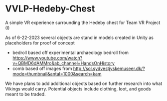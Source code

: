 # VVLP-Hedeby-Chest
A simple VR experience surrounding the Hedeby chest for Team VR Project (I)

As of 6-22-2023 several objects are stand in models created in Unity as placeholders for proof of concept
- bedroll based off experimental archaeology bedroll from https://www.youtube.com/watch?v=QBMD6dAMMro&ab_channel=HandsOnHistory
- comb based off images from http://sol.sydvestjyskemuseer.dk/?mode=thumbnail&antal=1000&search=kam

We have plans to add additional objects based on further research into what Vikings would carry. Potential objects include clothing, loot, and goods meant to be traded.
